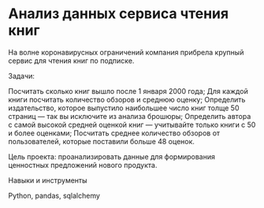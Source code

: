 # Анализ данных сервиса чтения книг

На волне коронавирусных ограничений компания прибрела крупный сервис для чтения книг по подписке.

Задачи:

Посчитать сколько книг вышло после 1 января 2000 года;
Для каждой книги посчитать количество обзоров и среднюю оценку;
Определить издательство, которое выпустило наибольшее число книг толще 50 страниц — так вы исключите из анализа брошюры;
Определить автора с самой высокой средней оценкой книг — учитывайте только книги с 50 и более оценками;
Посчитать среднее количество обзоров от пользователей, которые поставили больше 48 оценок.

Цель проекта: проанализировать данные для формирования ценностных предложений нового продукта.

Навыки и инструменты

Python, pandas, sqlalchemy
